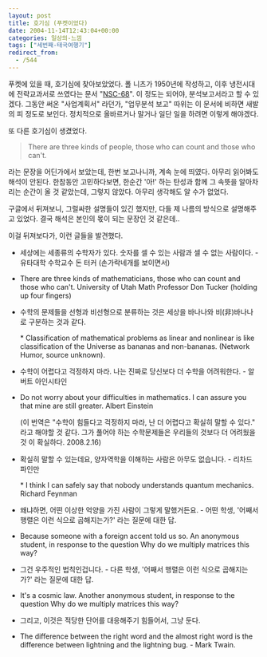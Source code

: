 ```yaml
---
layout: post
title: 호기심 (푸켓이었다)
date: 2004-11-14T12:43:04+00:00
categories: 일상의-느낌
tags: ["세번째-태국여행기"]
redirect_from:
  - /544
---
```


푸켓에 있을 때, 호기심에 찾아보았었다. 폴 니츠가 1950년에 작성하고, 이후 냉전시대에 전략교과서로 쓰였다는 문서 "<a href="http://www.fas.org/irp/offdocs/nsc-hst/nsc-68.htm" target="bb">NSC-68</a>". 이 정도는 되어야, 분석보고서라고 할 수 있겠다. 그동안 써온 "사업계획서" 라던가, "업무분석 보고" 따위는 이 문서에 비하면 새발의 피 정도로 보인다. 정치적으로 올바르거나 말거나 일단 일을 하려면 이렇게 해야겠다.

또 다른 호기심이 생겼었다.

> There are three kinds of people, those who can count and those who can't.

라는 문장을 어딘가에서 보았는데, 한번 보고나니까, 계속 눈에 띄였다. 아무리 읽어봐도 해석이 안된다. 한참동안 고민하다보면, 한순간 '아!' 하는 탄성과 함께 그 속뜻을 알아차리는 순간이 올 것 같았는데, 그렇지 않았다. 아무리 생각해도 알 수가 없었다.

구글에서 뒤져보니, 그럴싸한 설명들이 있긴 했지만, 다들 제 나름의 방식으로 설명해주고 있었다. 결국 해석은 본인의 몫이 되는 문장인 것 같은데..

이걸 뒤져보다가, 이런 글들을 발견했다.

<ul>

<li>세상에는 세종류의 수학자가 있다. 숫자를 셀 수 있는 사람과 셀 수 없는 사람이다. - 유타대학 수학교수 돈 터커 (손가락네개를 보이면서)</li>

<li>

There are three kinds of mathematicians, those who can count and those who can't. University of Utah Math Professor Don Tucker (holding up four fingers)

</li>

<li>

수학의 문제들을 선형과 비선형으로 분류하는 것은 세상을 바나나와 비(非)바나나로 구분하는 것과 같다.

* Classification of mathematical problems as linear and nonlinear is like classification of the Universe as bananas and non-bananas. (Network Humor, source unknown).

</li>

<li>

수학이 어렵다고 걱정하지 마라. 나는 진짜로 당신보다 더 수학을 어려워한다. - 알버트 아인시타인

</li>

<li>

Do not worry about your difficulties in mathematics. I can assure you that mine are still greater. Albert Einstein

(이 번역은 "수학이 힘들다고 걱정하지 마라, 난 더 어렵다고 확실히 말할 수 있다." 라고 해야할 것 같다. 그가 풀어야 하는 수학문제들은 우리들의 것보다 더 어려웠을 것 이 확실하다. 2008.2.16)

</li>

<li>

확실히 말할 수 있는데요, 양자역학을 이해하는 사람은 아무도 없습니다. - 리차드 파인만

* I think I can safely say that nobody understands quantum mechanics. Richard Feynman

</li>

<li>

왜냐하면, 어떤 이상한 억양을 가진 사람이 그렇게 말했거든요. - 어떤 학생, '어째서 행렬은 이런 식으로 곱해지는가?' 라는 질문에 대한 답.

</li>

<li>

Because someone with a foreign accent told us so. An anonymous student, in response to the question Why do we multiply matrices this way?

</li>

<li>

그건 우주적인 법칙인겁니다. - 다른 학생, '어째서 행렬은 이런 식으로 곱해지는가?' 라는 질문에 대한 답.

</li>

<li>

It's a cosmic law. Another anonymous student, in response to the question Why do we multiply matrices this way?

</li>

<li>

그리고, 이것은 적당한 단어를 대응해주기 힘들어서, 그냥 둔다.

</li>

<li>The difference between the right word and the almost right word is the difference between lightning and the lightning bug. - Mark Twain.</li>

</ul>
